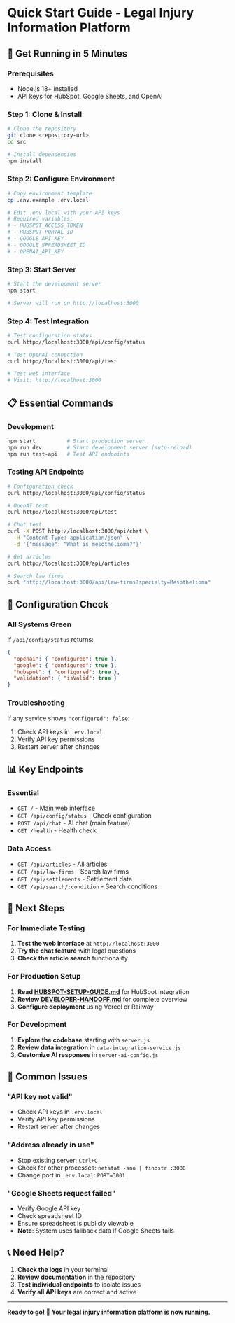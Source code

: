 # Quick Start Guide - Legal Injury Information Platform

## 🚀 Get Running in 5 Minutes

### Prerequisites
- Node.js 18+ installed
- API keys for HubSpot, Google Sheets, and OpenAI

### Step 1: Clone & Install
```bash
# Clone the repository
git clone <repository-url>
cd src

# Install dependencies
npm install
```

### Step 2: Configure Environment
```bash
# Copy environment template
cp .env.example .env.local

# Edit .env.local with your API keys
# Required variables:
# - HUBSPOT_ACCESS_TOKEN
# - HUBSPOT_PORTAL_ID
# - GOOGLE_API_KEY
# - GOOGLE_SPREADSHEET_ID
# - OPENAI_API_KEY
```

### Step 3: Start Server
```bash
# Start the development server
npm start

# Server will run on http://localhost:3000
```

### Step 4: Test Integration
```bash
# Test configuration status
curl http://localhost:3000/api/config/status

# Test OpenAI connection
curl http://localhost:3000/api/test

# Test web interface
# Visit: http://localhost:3000
```

## 📋 Essential Commands

### Development
```bash
npm start          # Start production server
npm run dev        # Start development server (auto-reload)
npm run test-api   # Test API endpoints
```

### Testing API Endpoints
```bash
# Configuration check
curl http://localhost:3000/api/config/status

# OpenAI test
curl http://localhost:3000/api/test

# Chat test
curl -X POST http://localhost:3000/api/chat \
  -H "Content-Type: application/json" \
  -d '{"message": "What is mesothelioma?"}'

# Get articles
curl http://localhost:3000/api/articles

# Search law firms
curl "http://localhost:3000/api/law-firms?specialty=Mesothelioma"
```

## 🔧 Configuration Check

### All Systems Green
If `/api/config/status` returns:
```json
{
  "openai": { "configured": true },
  "google": { "configured": true },
  "hubspot": { "configured": true },
  "validation": { "isValid": true }
}
```

### Troubleshooting
If any service shows `"configured": false`:
1. Check API keys in `.env.local`
2. Verify API key permissions
3. Restart server after changes

## 📊 Key Endpoints

### Essential
- `GET /` - Main web interface
- `GET /api/config/status` - Check configuration
- `POST /api/chat` - AI chat (main feature)
- `GET /health` - Health check

### Data Access
- `GET /api/articles` - All articles
- `GET /api/law-firms` - Search law firms
- `GET /api/settlements` - Settlement data
- `GET /api/search/:condition` - Search conditions

## 🎯 Next Steps

### For Immediate Testing
1. **Test the web interface** at `http://localhost:3000`
2. **Try the chat feature** with legal questions
3. **Check the article search** functionality

### For Production Setup
1. **Read [HUBSPOT-SETUP-GUIDE.md](./HUBSPOT-SETUP-GUIDE.md)** for HubSpot integration
2. **Review [DEVELOPER-HANDOFF.md](./DEVELOPER-HANDOFF.md)** for complete overview
3. **Configure deployment** using Vercel or Railway

### For Development
1. **Explore the codebase** starting with `server.js`
2. **Review data integration** in `data-integration-service.js`
3. **Customize AI responses** in `server-ai-config.js`

## 🚨 Common Issues

### "API key not valid"
- Check API keys in `.env.local`
- Verify API key permissions
- Restart server after changes

### "Address already in use"
- Stop existing server: `Ctrl+C`
- Check for other processes: `netstat -ano | findstr :3000`
- Change port in `.env.local`: `PORT=3001`

### "Google Sheets request failed"
- Verify Google API key
- Check spreadsheet ID
- Ensure spreadsheet is publicly viewable
- **Note**: System uses fallback data if Google Sheets fails

## 📞 Need Help?

1. **Check the logs** in your terminal
2. **Review documentation** in the repository
3. **Test individual endpoints** to isolate issues
4. **Verify all API keys** are correct and active

---

**Ready to go! 🚀 Your legal injury information platform is now running.** 
